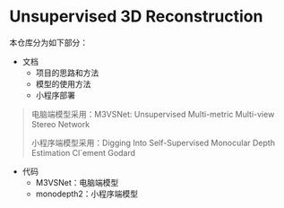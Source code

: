 # Unsupervised 3D Reconstruction

本仓库分为如下部分：

- 文档
  - 项目的思路和方法
  - 模型的使用方法
  - 小程序部署

> 电脑端模型采用：M3VSNet: Unsupervised Multi-metric Multi-view Stereo Network
>
> 小程序端模型采用：Digging Into Self-Supervised Monocular Depth Estimation   Cl´ement Godard

- 代码
  - M3VSNet：电脑端模型
  - monodepth2：小程序端模型